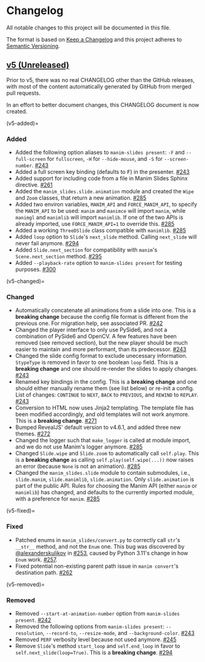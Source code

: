 # Changelog

All notable changes to this project will be documented in this file.

The format is based on [Keep a Changelog](https://keepachangelog.com/en/1.0.0/)
and this project adheres to [Semantic Versioning](https://semver.org/spec/v2.0.0.html).

<!-- start changelog -->

## [v5 (Unreleased)](https://github.com/jeertmans/manim-slides/compare/v4.16.0...HEAD)

Prior to v5, there was no real CHANGELOG other than the GitHub releases,
with most of the content automatically generated by GitHub from merged
pull requests.

In an effort to better document changes, this CHANGELOG document is now created.

(v5-added)=
### Added

- Added the following option aliases to `manim-slides present`:
  `-F` and `--full-screen` for `fullscreen`,
  `-H` for `--hide-mouse`,
  and `-S` for `--screen-number`.
  [#243](https://github.com/jeertmans/manim-slides/pull/243)
- Added a full screen key binding (defaults to <kbd>F</kbd>) in the
  presenter.
  [#243](https://github.com/jeertmans/manim-slides/pull/243)
- Added support for including code from a file in Manim Slides
  Sphinx directive.
  [#261](https://github.com/jeertmans/manim-slides/pull/261)
- Added the `manim_slides.slide.animation` module and created the
  `Wipe` and `Zoom` classes, that return a new animation.
  [#285](https://github.com/jeertmans/manim-slides/pull/285)
- Added two environ variables, `MANIM_API` and `FORCE_MANIM_API`,
  to specify the `MANIM_API` to be used: `manim` and `manimce` will
  import `manim`, while `manimgl` and `manimlib` will import `manimlib`.
  If one of the two APIs is already imported, use `FORCE_MANIM_API=1` to
  override this.
  [#285](https://github.com/jeertmans/manim-slides/pull/285)
- Added a working `ThreeDSlide` class compatible with `manimlib`.
  [#285](https://github.com/jeertmans/manim-slides/pull/285)
- Added `loop` option to `Slide`'s `next_slide` method.
  Calling `next_slide` will never fail anymore.
  [#294](https://github.com/jeertmans/manim-slides/pull/294)
- Added `Slide.next_section` for compatibility with `manim`'s
  `Scene.next_section` method.
  [#295](https://github.com/jeertmans/manim-slides/pull/295)
- Added `--playback-rate` option to `manim-slides present` for testing purposes.
  [#300](https://github.com/jeertmans/manim-slides/pull/300)

(v5-changed)=
### Changed

- Automatically concatenate all animations from a slide into one.
  This is a **breaking change** because the config file format is
  different from the previous one. For migration help, see associated PR.
  [#242](https://github.com/jeertmans/manim-slides/pull/242)
- Changed the player interface to only use PySide6, and not a combination of
  PySide6 and OpenCV. A few features have been removed (see removed section),
  but the new player should be much easier to maintain and more performant,
  than its predecessor.
  [#243](https://github.com/jeertmans/manim-slides/pull/243)
- Changed the slide config format to exclude unecessary information.
  `StypeType` is removed in favor to one boolean `loop` field. This is
  a **breaking change** and one should re-render the slides to apply changes.
  [#243](https://github.com/jeertmans/manim-slides/pull/243)
- Renamed key bindings in the config. This is a **breaking change** and one
  should either manually rename them (see list below) or re-init a config.
  List of changes: `CONTINUE` to `NEXT`, `BACK` to `PREVIOUS`, and
  `REWIND` to `REPLAY`.
  [#243](https://github.com/jeertmans/manim-slides/pull/243)
- Conversion to HTML now uses Jinja2 templating. The template file has
  been modified accordingly, and old templates will not work anymore.
  This is a **breaking change**.
  [#271](https://github.com/jeertmans/manim-slides/pull/271)
- Bumped RevealJS' default version to v4.6.1, and added three new themes.
  [#272](https://github.com/jeertmans/manim-slides/pull/272)
- Changed the logger such that `make_logger` is called at module import,
  and we do not use Manim's logger anymore.
  [#285](https://github.com/jeertmans/manim-slides/pull/285)
- Changed `Slide.wipe` and `Slide.zoom` to automatically call `self.play`.
  This is a **breaking change** as calling `self.play(self.wipe(...))` now
  raises an error (because `None` is not an animation).
  [#285](https://github.com/jeertmans/manim-slides/pull/285)
- Changed the `manim_slides.slide` module to contain submodules, i.e.,
  `slide.manim`, `slide.manimlib`, `slide.animation`.
  Only `slide.animation` is part of the public API.
  Rules for choosing the Manim API (either `manim` or `manimlib`) has changed,
  and defaults to the currently imported module, with a preference for `manim`.
  [#285](https://github.com/jeertmans/manim-slides/pull/285)

(v5-fixed)=
### Fixed

- Patched enums in `manim_slides/convert.py` to correctly call `str`'s
  `__str__` method, and not the `Enum` one.
  This bug was discovered by
  [@alexanderskulikov](https://github.com/alexanderskulikov) in
  [#253](https://github.com/jeertmans/manim-slides/discussions/253), caused by
  Python 3.11's change in how `Enum` work.
  [#257](https://github.com/jeertmans/manim-slides/pull/257).
- Fixed potential non-existing parent path issue in
  `manim convert`'s destination path.
  [#262](https://github.com/jeertmans/manim-slides/pull/262)

(v5-removed)=
### Removed

- Removed `--start-at-animation-number` option from `manim-slides present`.
  [#242](https://github.com/jeertmans/manim-slides/pull/242)
- Removed the following options from `manim-slides present`:
  `--resolution`, `--record-to`, `--resize-mode`, and `--background-color`.
  [#243](https://github.com/jeertmans/manim-slides/pull/243)
- Removed `PERF` verbosity level because not used anymore.
  [#245](https://github.com/jeertmans/manim-slides/pull/245)
- Remove `Slide`'s method `start_loop` and `self.end_loop`
  in favor to `self.next_slide(loop=True)`.
  This is a **breaking change**.
  [#294](https://github.com/jeertmans/manim-slides/pull/294)

<!-- end changelog -->
